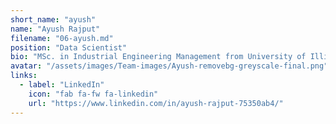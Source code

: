 ```yaml
---
short_name: "ayush"
name: "Ayush Rajput"
filename: "06-ayush.md"
position: "Data Scientist"
bio: "MSc. in Industrial Engineering Management from University of Illinois Urbana-Champaign​ with 1+ years of experience in developing analytical solution for e-commerce clients.​"
avatar: "/assets/images/Team-images/Ayush-removebg-greyscale-final.png"
links:
  - label: "LinkedIn"
    icon: "fab fa-fw fa-linkedin"
    url: "https://www.linkedin.com/in/ayush-rajput-75350ab4/"
---
```


